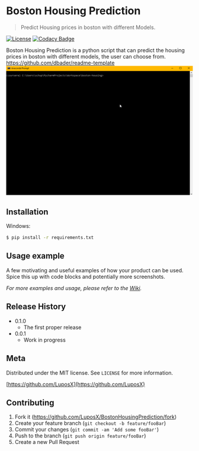 # Boston Housing Prediction
> Predict Housing prices in boston with different Models.   
  
[![License](https://img.shields.io/github/license/LuposX/sentdex_fixed_market_stock)](LICENSE)
[![Codacy Badge](https://api.codacy.com/project/badge/Grade/089e59afa6a44e629b1267f8abaad038)](https://www.codacy.com/manual/LuposX/BostonHousingPrediction?utm_source=github.com&amp;utm_medium=referral&amp;utm_content=LuposX/BostonHousingPrediction&amp;utm_campaign=Badge_Grade)

Boston Housing Prediction is a python script that can predict the housing prices in boston with different models, the user can choose from.
https://github.com/dbader/readme-template
![header](res/img/script_preview.gif)

## Installation

Windows:

```sh
$ pip install -r requirements.txt
```

## Usage example

A few motivating and useful examples of how your product can be used. Spice this up with code blocks and potentially more screenshots.

_For more examples and usage, please refer to the [Wiki][wiki]._

## Release History

* 0.1.0
    * The first proper release
* 0.0.1
    * Work in progress

## Meta

<!--Your Name – [@YourTwitter](https://twitter.com/dbader_org) – YourEmail@example.com-->

Distributed under the MIT license. See ``LICENSE`` for more information.

[https://github.com/LuposX](https://github.com/LuposX)

## Contributing

1. Fork it (<https://github.com/LuposX/BostonHousingPrediction/fork>)
2. Create your feature branch (`git checkout -b feature/fooBar`)
3. Commit your changes (`git commit -am 'Add some fooBar'`)
4. Push to the branch (`git push origin feature/fooBar`)
5. Create a new Pull Request

<!-- Markdown link & img dfn's -->
[npm-image]: https://img.shields.io/npm/v/datadog-metrics.svg?style=flat-square
[npm-url]: https://npmjs.org/package/datadog-metrics
[npm-downloads]: https://img.shields.io/npm/dm/datadog-metrics.svg?style=flat-square
[travis-image]: https://img.shields.io/travis/dbader/node-datadog-metrics/master.svg?style=flat-square
[travis-url]: https://travis-ci.org/dbader/node-datadog-metrics
[wiki]: https://github.com/yourname/yourproject/wiki

